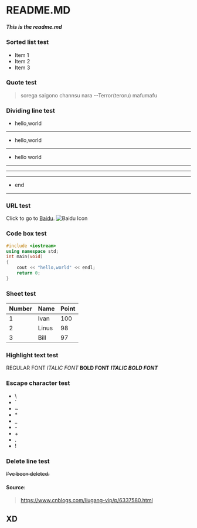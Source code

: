 # README.MD
##### This is the readme.md

### Sorted list test
* Item 1
* Item 2
* Item 3

### Quote test
  > sorega saigono channsu nara --Terror(teroru) mafumafu

### Dividing line test
* hello,world
---
* hello,world
---
* hello world
---
---
---
* end
---

### URL test
Click to go to [Baidu](https://www.baidu.com).
![Baidu Icon](https://www.baidu.com/img/bd_logo1.png)

### Code box test
``` C++
#include <iostream>
using namespace std;
int main(void)
{
	cout << "hello,world" << endl;
	return 0;
}
``` 

### Sheet test
Number|Name|Point
-|-|-
1|Ivan|100
2|Linus|98
3|Bill|97

### Highlight text test
REGULAR FONT
_ITALIC FONT_
__BOLD FONT__
___ITALIC BOLD FONT___

### Escape character test
* \\
* \`
* \~
* \*
* \_
* \-
* \+
* \.
* \!

### Delete line test
~~I've been deleted.~~

#### Source:
   > https://www.cnblogs.com/liugang-vip/p/6337580.html
## XD

